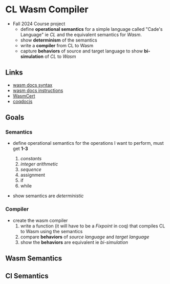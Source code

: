 # CL Wasm Compiler

- Fall 2024 Course project
    - define **operational semantics** for a simple language called "Cade's Language" ie *CL* and the equivalent semantics for *Wasm*.
    - show **determinism** of the semantics
    - write a **compiler** from CL to Wasm
    - capture **behaviors** of source and target language to show **bi-simulation** of *CL* to *Wasm*

## Links

- [wasm docs syntax](https://webassembly.github.io/spec/core/syntax/instructions.html#syntax-instr-numeric)
- [wasm docs instructions](https://webassembly.github.io/spec/core/valid/instructions.html#valid-constant)
- [WasmCert](https://github.com/WasmCert/WasmCert-Coq)
- [coqdocjs](https://github.com/coq-community/coqdocjs)

## Goals

### Semantics

- define operational semantics for the operations I want to perform, must get **1-3**
    1. *constants*
    2. *integer arithmetic*
    3. *sequence*
    4. assignment
    5. if 
    6. while

- show semantics are *deterministic*

### Compiler

- create the wasm compiler
    1. write a function (it will have to be a *Fixpoint* in coq) that compiles CL to Wasm using the semantics
    2. compare **behaviors** of *source language* and *target language*
    3. show the **behaviors** are equivalent ie *bi-simulation*

## Wasm Semantics

## Cl Semantics
